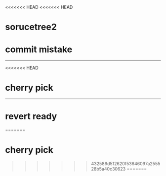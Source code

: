<<<<<<< HEAD
<<<<<<< HEAD
# sorucetree2
# commit mistake

-----------
<<<<<<< HEAD
# cherry pick

------------
# revert ready
=======
# cherry pick
>>>>>>> 432586d512620f53646097a255528b5a40c30623
=======

